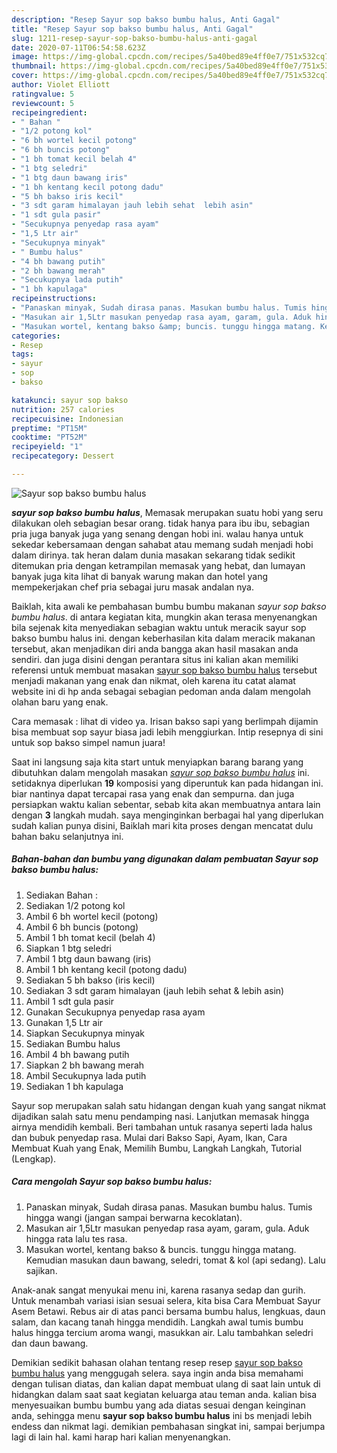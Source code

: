 ```yaml
---
description: "Resep Sayur sop bakso bumbu halus, Anti Gagal"
title: "Resep Sayur sop bakso bumbu halus, Anti Gagal"
slug: 1211-resep-sayur-sop-bakso-bumbu-halus-anti-gagal
date: 2020-07-11T06:54:58.623Z
image: https://img-global.cpcdn.com/recipes/5a40bed89e4ff0e7/751x532cq70/sayur-sop-bakso-bumbu-halus-foto-resep-utama.jpg
thumbnail: https://img-global.cpcdn.com/recipes/5a40bed89e4ff0e7/751x532cq70/sayur-sop-bakso-bumbu-halus-foto-resep-utama.jpg
cover: https://img-global.cpcdn.com/recipes/5a40bed89e4ff0e7/751x532cq70/sayur-sop-bakso-bumbu-halus-foto-resep-utama.jpg
author: Violet Elliott
ratingvalue: 5
reviewcount: 5
recipeingredient:
- " Bahan "
- "1/2 potong kol"
- "6 bh wortel kecil potong"
- "6 bh buncis potong"
- "1 bh tomat kecil belah 4"
- "1 btg seledri"
- "1 btg daun bawang iris"
- "1 bh kentang kecil potong dadu"
- "5 bh bakso iris kecil"
- "3 sdt garam himalayan jauh lebih sehat  lebih asin"
- "1 sdt gula pasir"
- "Secukupnya penyedap rasa ayam"
- "1,5 Ltr air"
- "Secukupnya minyak"
- " Bumbu halus"
- "4 bh bawang putih"
- "2 bh bawang merah"
- "Secukupnya lada putih"
- "1 bh kapulaga"
recipeinstructions:
- "Panaskan minyak, Sudah dirasa panas. Masukan bumbu halus. Tumis hingga wangi (jangan sampai berwarna kecoklatan)."
- "Masukan air 1,5Ltr masukan penyedap rasa ayam, garam, gula. Aduk hingga rata lalu tes rasa."
- "Masukan wortel, kentang bakso &amp; buncis. tunggu hingga matang. Kemudian masukan daun bawang, seledri, tomat &amp; kol (api sedang). Lalu sajikan."
categories:
- Resep
tags:
- sayur
- sop
- bakso

katakunci: sayur sop bakso 
nutrition: 257 calories
recipecuisine: Indonesian
preptime: "PT15M"
cooktime: "PT52M"
recipeyield: "1"
recipecategory: Dessert

---
```



![Sayur sop bakso bumbu halus](https://img-global.cpcdn.com/recipes/5a40bed89e4ff0e7/751x532cq70/sayur-sop-bakso-bumbu-halus-foto-resep-utama.jpg)

<b><i>sayur sop bakso bumbu halus</i></b>, Memasak merupakan suatu hobi yang seru dilakukan oleh sebagian besar orang. tidak hanya para ibu ibu, sebagian pria juga banyak juga yang senang dengan hobi ini. walau hanya untuk sekedar kebersamaan dengan sahabat atau memang sudah menjadi hobi dalam dirinya. tak heran dalam dunia masakan sekarang tidak sedikit ditemukan pria dengan ketrampilan memasak yang hebat, dan lumayan banyak juga kita lihat di banyak warung makan dan hotel yang mempekerjakan chef pria sebagai juru masak andalan nya.

Baiklah, kita awali ke pembahasan bumbu bumbu makanan <i>sayur sop bakso bumbu halus</i>. di antara kegiatan kita, mungkin akan terasa menyenangkan bila sejenak kita menyediakan sebagian waktu untuk meracik sayur sop bakso bumbu halus ini. dengan keberhasilan kita dalam meracik makanan tersebut, akan menjadikan diri anda bangga akan hasil masakan anda sendiri. dan juga disini dengan perantara situs ini kalian akan memiliki referensi untuk membuat masakan <u>sayur sop bakso bumbu halus</u> tersebut menjadi makanan yang enak dan nikmat, oleh karena itu catat alamat website ini di hp anda sebagai sebagian pedoman anda dalam mengolah olahan baru yang enak.

Cara memasak : lihat di video ya. Irisan bakso sapi yang berlimpah dijamin bisa membuat sop sayur biasa jadi lebih menggiurkan. Intip resepnya di sini untuk sop bakso simpel namun juara!


Saat ini langsung saja kita start untuk menyiapkan barang barang yang dibutuhkan dalam mengolah masakan <u><i>sayur sop bakso bumbu halus</i></u> ini. setidaknya diperlukan <b>19</b> komposisi yang diperuntuk kan pada hidangan ini. biar nantinya dapat tercapai rasa yang enak dan sempurna. dan juga persiapkan waktu kalian sebentar, sebab kita akan membuatnya antara lain dengan <b>3</b> langkah mudah. saya menginginkan berbagai hal yang diperlukan sudah kalian punya disini, Baiklah mari kita proses dengan mencatat dulu bahan baku selanjutnya ini.

<!--inarticleads1-->

##### Bahan-bahan dan bumbu yang digunakan dalam pembuatan Sayur sop bakso bumbu halus:

1. Sediakan  Bahan :
1. Sediakan 1/2 potong kol
1. Ambil 6 bh wortel kecil (potong)
1. Ambil 6 bh buncis (potong)
1. Ambil 1 bh tomat kecil (belah 4)
1. Siapkan 1 btg seledri
1. Ambil 1 btg daun bawang (iris)
1. Ambil 1 bh kentang kecil (potong dadu)
1. Sediakan 5 bh bakso (iris kecil)
1. Sediakan 3 sdt garam himalayan (jauh lebih sehat &amp; lebih asin)
1. Ambil 1 sdt gula pasir
1. Gunakan Secukupnya penyedap rasa ayam
1. Gunakan 1,5 Ltr air
1. Siapkan Secukupnya minyak
1. Sediakan  Bumbu halus
1. Ambil 4 bh bawang putih
1. Siapkan 2 bh bawang merah
1. Ambil Secukupnya lada putih
1. Sediakan 1 bh kapulaga


Sayur sop merupakan salah satu hidangan dengan kuah yang sangat nikmat dijadikan salah satu menu pendamping nasi. Lanjutkan memasak hingga airnya mendidih kembali. Beri tambahan untuk rasanya seperti lada halus dan bubuk penyedap rasa. Mulai dari Bakso Sapi, Ayam, Ikan, Cara Membuat Kuah yang Enak, Memilih Bumbu, Langkah Langkah, Tutorial (Lengkap). 

<!--inarticleads2-->

##### Cara mengolah Sayur sop bakso bumbu halus:

1. Panaskan minyak, Sudah dirasa panas. Masukan bumbu halus. Tumis hingga wangi (jangan sampai berwarna kecoklatan).
1. Masukan air 1,5Ltr masukan penyedap rasa ayam, garam, gula. Aduk hingga rata lalu tes rasa.
1. Masukan wortel, kentang bakso &amp; buncis. tunggu hingga matang. Kemudian masukan daun bawang, seledri, tomat &amp; kol (api sedang). Lalu sajikan.


Anak-anak sangat menyukai menu ini, karena rasanya sedap dan gurih. Untuk menambah variasi isian sesuai selera, kita bisa Cara Membuat Sayur Asem Betawi. Rebus air di atas panci bersama bumbu halus, lengkuas, daun salam, dan kacang tanah hingga mendidih. Langkah awal tumis bumbu halus hingga tercium aroma wangi, masukkan air. Lalu tambahkan seledri dan daun bawang. 

Demikian sedikit bahasan olahan tentang resep resep <u>sayur sop bakso bumbu halus</u> yang menggugah selera. saya ingin anda bisa memahami dengan tulisan diatas, dan kalian dapat membuat ulang di saat lain untuk di hidangkan dalam saat saat kegiatan keluarga atau teman anda. kalian bisa menyesuaikan bumbu bumbu yang ada diatas sesuai dengan keinginan anda, sehingga menu <b>sayur sop bakso bumbu halus</b> ini bs menjadi lebih endess dan nikmat lagi. demikian pembahasan singkat ini, sampai berjumpa lagi di lain hal. kami harap hari kalian menyenangkan.
